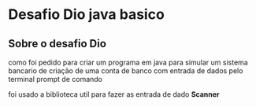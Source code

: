 # Desafio Dio java basico


## Sobre o desafio **Dio**

como foi pedido para criar um programa em java para simular um sistema bancario de criação de uma conta de banco com entrada de dados pelo terminal prompt de comando 

foi usado a biblioteca util para fazer as entrada de dado __Scanner__